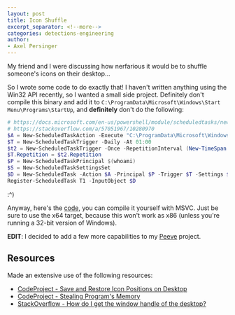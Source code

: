 ```yaml
---
layout: post
title: Icon Shuffle
excerpt_separator: <!--more-->
categories: detections-engineering
author:
- Axel Persinger
---
```


My friend and I were discussing how nerfarious it would be to shuffle someone's icons on their desktop...

<!--more-->

So I wrote some code to do exactly that! I haven't written anything using the Win32 API recently, so I wanted a small side project. 
Definitely don't compile this binary and add it to `C:\ProgramData\Microsoft\Windows\Start Menu\Programs\StartUp`, and **definitely** don't do the following:

```powershell
# https://docs.microsoft.com/en-us/powershell/module/scheduledtasks/new-scheduledtask?view=windowsserver2019-ps
# https://stackoverflow.com/a/57051967/10280970
$A = New-ScheduledTaskAction -Execute "C:\ProgramData\Microsoft\Windows\Start Menu\Programs\StartUp\IconShuffle.exe"
$T = New-ScheduledTaskTrigger -Daily -At 01:00
$t2 = New-ScheduledTaskTrigger -Once -RepetitionInterval (New-TimeSpan -Minutes 15) -RepetitionDuration (New-TimeSpan -Hours 23 -Minutes 55) -At 01:00
$T.Repetition = $t2.Repetition
$P = New-ScheduledTaskPrincipal $(whoami)
$S = New-ScheduledTaskSettingsSet
$D = New-ScheduledTask -Action $A -Principal $P -Trigger $T -Settings $S
Register-ScheduledTask T1 -InputObject $D
```

:^)

Anyway, here's the [code](https://github.com/CuckooEXE/Peeve/tree/master/IconShuffle), you can compile it yourself with MSVC. Just be sure to use the x64 target, because this won't work as x86 (unless you're running a 32-bit version of Windows).


**EDIT**: I decided to add a few more capabilities to my [Peeve](https://github.com/CuckooEXE/Peeve) project.

## Resources

Made an extensive use of the following resources:

 - [CodeProject - Save and Restore Icon Positions on Desktop](https://www.codeproject.com/Articles/639486/Save-and-Restore-Icon-Positions-on-Desktop)
 - [CodeProject - Stealing Program's Memory](https://www.codeproject.com/Articles/5570/Stealing-Program-s-Memory)
 - [StackOverflow - How do I get the window handle of the desktop?](https://stackoverflow.com/a/5691808/10280970)
